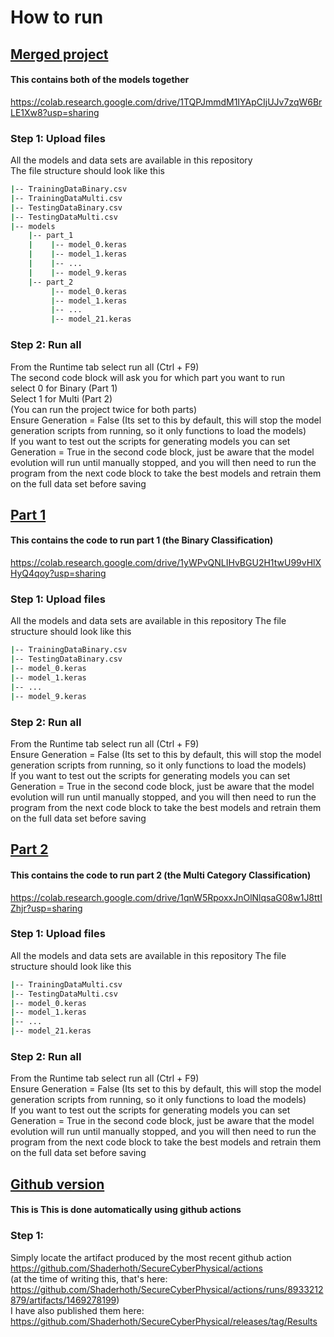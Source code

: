 # How to run
## [Merged project](https://colab.research.google.com/drive/1TQPJmmdM1IYApCIjUJv7zqW6BrLE1Xw8?usp=sharing)
#### This contains both of the models together
https://colab.research.google.com/drive/1TQPJmmdM1IYApCIjUJv7zqW6BrLE1Xw8?usp=sharing
### Step 1: Upload files
All the models and data sets are available in this repository \
The file structure should look like this
```bash
|-- TrainingDataBinary.csv
|-- TrainingDataMulti.csv
|-- TestingDataBinary.csv
|-- TestingDataMulti.csv
|-- models
    |-- part_1
    |    |-- model_0.keras
    |    |-- model_1.keras
    |    |-- ...
    |    |-- model_9.keras
    |-- part_2
         |-- model_0.keras
         |-- model_1.keras
         |-- ...
         |-- model_21.keras
```
### Step 2: Run all
From the Runtime tab select run all (Ctrl + F9) \
The second code block will ask you for which part you want to run \
select 0 for Binary (Part 1) \
Select 1 for Multi (Part 2) \
(You can run the project twice for both parts) \
Ensure Generation = False (Its set to this by default, this will stop the model generation scripts from running, so it only functions to load the models) \
If you want to test out the scripts for generating models you can set Generation = True in the second code block, just be aware that the model evolution will run until manually stopped, and you will then need to run the program from the next code block to take the best models and retrain them on the full data set before saving 



## [Part 1](https://colab.research.google.com/drive/1yWPvQNLIHvBGU2H1twU99vHlXHyQ4qoy?usp=sharing)
#### This contains the code to run part 1 (the Binary Classification)
https://colab.research.google.com/drive/1yWPvQNLIHvBGU2H1twU99vHlXHyQ4qoy?usp=sharing
### Step 1: Upload files
All the models and data sets are available in this repository
The file structure should look like this
```bash
|-- TrainingDataBinary.csv
|-- TestingDataBinary.csv
|-- model_0.keras
|-- model_1.keras
|-- ...
|-- model_9.keras
```
### Step 2: Run all
From the Runtime tab select run all (Ctrl + F9) \
Ensure Generation = False (Its set to this by default, this will stop the model generation scripts from running, so it only functions to load the models) \
If you want to test out the scripts for generating models you can set Generation = True in the second code block, just be aware that the model evolution will run until manually stopped, and you will then need to run the program from the next code block to take the best models and retrain them on the full data set before saving



## [Part 2](https://colab.research.google.com/drive/1qnW5RpoxxJnOlNlqsaG08w1J8ttIZhjr?usp=sharing)
#### This contains the code to run part 2 (the Multi Category Classification)
https://colab.research.google.com/drive/1qnW5RpoxxJnOlNlqsaG08w1J8ttIZhjr?usp=sharing
### Step 1: Upload files
All the models and data sets are available in this repository
The file structure should look like this
```bash
|-- TrainingDataMulti.csv
|-- TestingDataMulti.csv
|-- model_0.keras
|-- model_1.keras
|-- ...
|-- model_21.keras
```
### Step 2: Run all
From the Runtime tab select run all (Ctrl + F9) \
Ensure Generation = False (Its set to this by default, this will stop the model generation scripts from running, so it only functions to load the models) \
If you want to test out the scripts for generating models you can set Generation = True in the second code block, just be aware that the model evolution will run until manually stopped, and you will then need to run the program from the next code block to take the best models and retrain them on the full data set before saving



## [Github version](https://colab.research.google.com/drive/1yWPvQNLIHvBGU2H1twU99vHlXHyQ4qoy?usp=sharing)
#### This is This is done automatically using github actions
### Step 1:
Simply locate the artifact produced by the most recent github action \
https://github.com/Shaderhoth/SecureCyberPhysical/actions \
(at the time of writing this, that's here: https://github.com/Shaderhoth/SecureCyberPhysical/actions/runs/8933212879/artifacts/1469278199) \
I have also published them here: https://github.com/Shaderhoth/SecureCyberPhysical/releases/tag/Results
